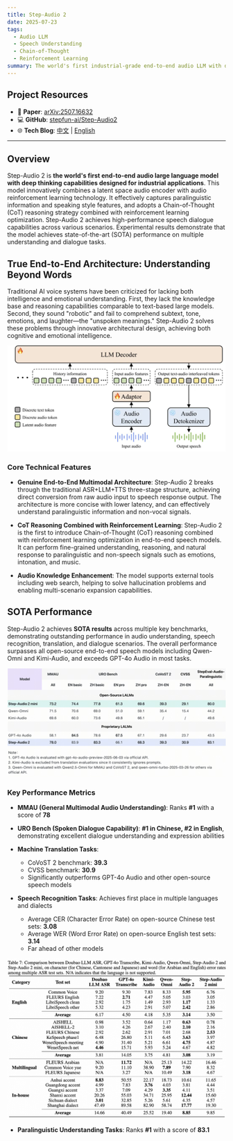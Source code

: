 ```yaml
---
title: Step-Audio 2
date: 2025-07-23
tags:
  - Audio LLM
  - Speech Understanding
  - Chain-of-Thought
  - Reinforcement Learning
summary: The world's first industrial-grade end-to-end audio LLM with deep thinking capabilities, achieving SOTA performance across multiple understanding and dialogue tasks.
---
```


## Project Resources

- 📄 **Paper**: [arXiv:2507.16632](https://arxiv.org/abs/2507.16632)
- 💻 **GitHub**: [stepfun-ai/Step-Audio2](https://github.com/stepfun-ai/Step-Audio2)
- 🌐 **Tech Blog**: [中文](https://www.stepfun.com/research/zh/step-audio2) | [English](https://www.stepfun.com/research/en/step-audio2)

---

## Overview

Step-Audio 2 is **the world's first end-to-end audio large language model with deep thinking capabilities designed for industrial applications**. This model innovatively combines a latent space audio encoder with audio reinforcement learning technology. It effectively captures paralinguistic information and speaking style features, and adopts a Chain-of-Thought (CoT) reasoning strategy combined with reinforcement learning optimization. Step-Audio 2 achieves high-performance speech dialogue capabilities across various scenarios. Experimental results demonstrate that the model achieves state-of-the-art (SOTA) performance on multiple understanding and dialogue tasks.

## True End-to-End Architecture: Understanding Beyond Words

Traditional AI voice systems have been criticized for lacking both intelligence and emotional understanding. First, they lack the knowledge base and reasoning capabilities comparable to text-based large models. Second, they sound "robotic" and fail to comprehend subtext, tone, emotions, and laughter—the "unspoken meanings." Step-Audio 2 solves these problems through innovative architectural design, achieving both cognitive and emotional intelligence.

![Step-Audio 2 Architecture](Architecture.png)

### Core Technical Features

- **Genuine End-to-End Multimodal Architecture**: Step-Audio 2 breaks through the traditional ASR+LLM+TTS three-stage structure, achieving direct conversion from raw audio input to speech response output. The architecture is more concise with lower latency, and can effectively understand paralinguistic information and non-vocal signals.

- **CoT Reasoning Combined with Reinforcement Learning**: Step-Audio 2 is the first to introduce Chain-of-Thought (CoT) reasoning combined with reinforcement learning optimization in end-to-end speech models. It can perform fine-grained understanding, reasoning, and natural response to paralinguistic and non-speech signals such as emotions, intonation, and music.

- **Audio Knowledge Enhancement**: The model supports external tools including web search, helping to solve hallucination problems and enabling multi-scenario expansion capabilities.

## SOTA Performance

Step-Audio 2 achieves **SOTA results** across multiple key benchmarks, demonstrating outstanding performance in audio understanding, speech recognition, translation, and dialogue scenarios. The overall performance surpasses all open-source end-to-end speech models including Qwen-Omni and Kimi-Audio, and exceeds GPT-4o Audio in most tasks.

![Audio Understanding Performance](Audio_understanding.png)

### Key Performance Metrics

- **MMAU (General Multimodal Audio Understanding)**: Ranks **#1** with a score of **78**

- **URO Bench (Spoken Dialogue Capability)**: **#1 in Chinese, #2 in English**, demonstrating excellent dialogue understanding and expression abilities

- **Machine Translation Tasks**:
  - CoVoST 2 benchmark: **39.3**
  - CVSS benchmark: **30.9**
  - Significantly outperforms GPT-4o Audio and other open-source speech models

- **Speech Recognition Tasks**: Achieves first place in multiple languages and dialects
  - Average CER (Character Error Rate) on open-source Chinese test sets: **3.08**
  - Average WER (Word Error Rate) on open-source English test sets: **3.14**
  - Far ahead of other models

![ASR Performance](ASR_performance.png)

- **Paralinguistic Understanding Tasks**: Ranks **#1** with a score of **83.1**
